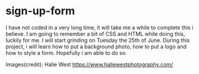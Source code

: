 # sign-up-form
I have not coded in a very long time, it will take me a while to complete this i believe.
I am going to remember a bit of CSS and HTML while doing this, luckily for me. I will start grinding on Tuesday the 25th of June.
During this project, i will learn how to put a background photo, how to put a logo and how to style a form. Hopefully i am able to do so. 

Images(credit):
Halie West https://www.haliewestphotography.com/